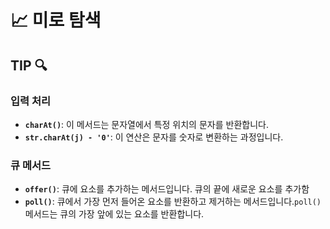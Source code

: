 # 📈 미로 탐색



## TIP 🔍

### 입력 처리
- **`charAt()`**: 이 메서드는 문자열에서 특정 위치의 문자를 반환합니다.
- **`str.charAt(j) - '0'`**: 이 연산은 문자를 숫자로 변환하는 과정입니다.

### 큐 메서드
- **`offer()`**: 큐에 요소를 추가하는 메서드입니다. 큐의 끝에 새로운 요소를 추가함
- **`poll()`**: 큐에서 가장 먼저 들어온 요소를 반환하고 제거하는 메서드입니다.`poll()` 메서드는 큐의 가장 앞에 있는 요소를 반환합니다.